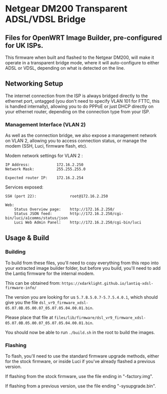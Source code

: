 # Netgear DM200 Transparent ADSL/VDSL Bridge

## Files for OpenWRT Image Builder, pre-configured for UK ISPs.

This firmware when built and flashed to the Netgear DM200, will make it operate in a transparent bridge mode, where it will auto-configure to either ADSL or VDSL, depending on what is detected on the line.

## Networking Setup

The internet connection from the ISP is always bridged directly to the ethernet port, untagged (you don't need to specify VLAN 101 for FTTC, this is handled internally), allowing you to do PPPoE or just DHCP directly on your ethernet router, depending on the connection type from your ISP.

### Management Interface (VLAN 2)

As well as the connection bridge, we also expose a management network on VLAN 2, allowing you to access connection status, or manage the modem (SSH, Luci, firmware flash, etc).

Modem network settings for VLAN 2 :

```
IP Address:            172.16.2.250
Network Mask:          255.255.255.0

Expected router IP:    172.16.2.254
```

Services exposed:

```
SSH (port 22):               root@172.16.2.250

Web:
    Status Overview page:    http://172.16.2.250/
    Status JSON feed:        http://172.16.2.250/cgi-bin/luci/a1comms/status/json
    Luci Web Admin Panel:    http://172.16.2.250/cgi-bin/luci
```

## Usage & Build

### Building

To build from these files, you'll need to copy everything from this repo into your extracted image builder folder, but before you build, you'll need to add the Lantiq firmware for the internal modem.

This can be obtained from: `https://xdarklight.github.io/lantiq-xdsl-firmware-info/`

The version you are looking for us `5.7.B.5.0.7-5.7.5.4.0.1`, which should give you the file `dsl_vr9_firmware_xdsl-05.07.0B.05.00.07_05.07.05.04.00.01.bin`.

Please place that file at `files/lib/firmware/dsl_vr9_firmware_xdsl-05.07.0B.05.00.07_05.07.05.04.00.01.bin`.

You should now be able to run `./build.sh` in the root to build the images.

### Flashing

To flash, you'll need to use the standard firmware upgrade methods, either for the stock firmware, or inside Luci if you've already flashed a previous version.

If flashing from the stock firmware, use the file ending in "-factory.img".

If flashing from a previous version, use the file ending "-sysupgrade.bin".